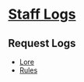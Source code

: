 # [Staff Logs](https://github.com/Ninethenumber/Staff-Logs)

## Request Logs
- [Lore](requests/lore.md)
- [Rules](requests/rules.md)


